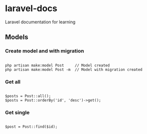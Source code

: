 # laravel-docs
Laravel documentation for learning
  
  
  
## Models  
  
  
### Create model and with migration  
  
```

php artisan make:model Post     // Model created
php artisan make:model Post -m  // Model with migration created

```  
  
  
### Get all  
  
```

$posts = Post::all();
$posts = Post::orderBy('id', 'desc')->get();

```  
  
  
### Get single  
  
```

$post = Post::find($id);

```
